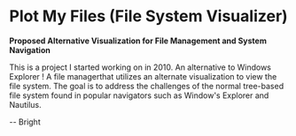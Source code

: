 # Plot My Files (File System Visualizer)
<b>Proposed Alternative Visualization for File Management and System Navigation</b>

This is a project I started working on in 2010. An alternative to Windows Explorer ! A file managerthat utilizes an alternate visualization to view the file system. The goal is to address the challenges of the normal tree-based file system found in popular navigators such as Window's Explorer and Nautilus.

-- Bright
